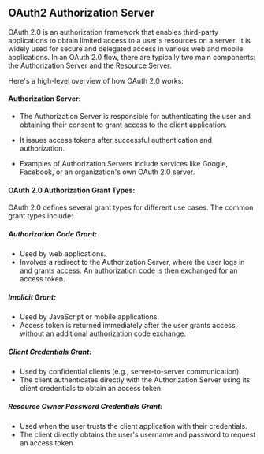 ## OAuth2 Authorization Server

OAuth 2.0 is an authorization framework that enables third-party applications to obtain limited access to a user's resources on a server. It is widely used for secure and delegated access in various web and mobile applications. In an OAuth 2.0 flow, there are typically two main components: the Authorization Server and the Resource Server.

Here's a high-level overview of how OAuth 2.0 works:

#### Authorization Server:

* The Authorization Server is responsible for authenticating the user and obtaining their consent to grant access to the client application.
* It issues access tokens after successful authentication and authorization.

* Examples of Authorization Servers include services like Google, Facebook, or an organization's own OAuth 2.0 server.

#### OAuth 2.0 Authorization Grant Types:
OAuth 2.0 defines several grant types for different use cases. The common grant types include:

##### Authorization Code Grant:

* Used by web applications.
* Involves a redirect to the Authorization Server, where the user logs in and grants access. An authorization code is then exchanged for an access token.
##### Implicit Grant:

* Used by JavaScript or mobile applications.
* Access token is returned immediately after the user grants access, without an additional authorization code exchange.
##### Client Credentials Grant:

* Used by confidential clients (e.g., server-to-server communication).
* The client authenticates directly with the Authorization Server using its client credentials to obtain an access token.
##### Resource Owner Password Credentials Grant:

* Used when the user trusts the client application with their credentials.
* The client directly obtains the user's username and password to request an access token

